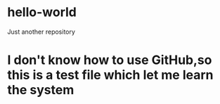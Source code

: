 # hello-world
Just another repository
# I don't know how to use GitHub,so this is a test file which let me learn the system
